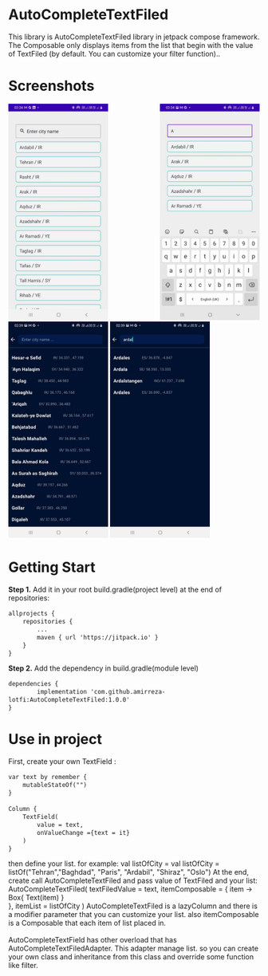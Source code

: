 # AutoCompleteTextFiled
This library is AutoCompleteTextFiled library in jetpack compose framework. 
The Composable only displays items from the list that begin with the value of TextFiled (by default. You can customize your filter function)..
# Screenshots
<div>
  <img src="/screenshots/1.jpg" width="200" style="margin-right:100px"/>
  <img src="/screenshots/2.jpg" width="200"/>
  <img src="/screenshots/3.jpg" width="200"/>
  <img src="/screenshots/4.jpg" width="200"/>
 </div>
 
 # Getting Start <br/>


  __Step 1.__  Add it in your root build.gradle(project level) at the end of repositories:

	allprojects {
		repositories {
			...
			maven { url 'https://jitpack.io' }
		}
	}
	
__Step 2.__ Add the dependency in build.gradle(module level)

	dependencies {
	        implementation 'com.github.amirreza-lotfi:AutoCompleteTextFiled:1.0.0'
	}
  
  # Use in project
  First, create your own TextField :
  
    var text by remember {
        mutableStateOf("")
    }
    
    Column {
        TextField(
            value = text,
            onValueChange ={text = it}
        )
    }
then define your list. for example:
    val listOfCity = val listOfCity = listOf("Tehran","Baghdad", "Paris", "Ardabil", "Shiraz", "Oslo")
At the end, create call AutoCompleteTextFiled and pass value of TextFiled and your list:
    AutoCompleteTextFiled(
        textFiledValue = text,
        itemComposable = { item ->
             Box{
                 Text(item)
             }            
        },
        itemList = listOfCity 
    )
AutoCompleteTextFiled is a lazyColumn and there is a modifier parameter that you can customize your list. also 
itemComposable is a Composable that each item of list placed in. <br/><br/>
AutoCompleteTextField has other overload that has AutoCompleteTextFiledAdapter. This adapter manage list.
so you can create your own class and inheritance from this class and override some function like filter.
